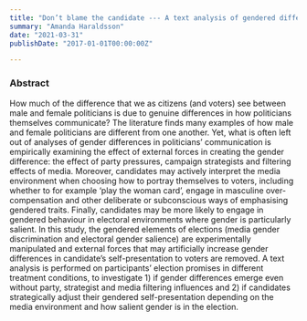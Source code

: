 ```yaml
---
title: "Don’t blame the candidate --- A text analysis of gendered differences in the self-presentation of politicians in a lab experiment"
summary: "Amanda Haraldsson"
date: "2021-03-31"
publishDate: "2017-01-01T00:00:00Z"

---
```


### Abstract

How much of the difference that we as citizens (and voters) see between male and female politicians is due to genuine differences in how politicians themselves communicate? The literature finds many examples of how male and female politicians are different from one another. Yet, what is often left out of analyses of gender differences in politicians’ communication is empirically examining the effect of external forces in creating the gender difference: the effect of party pressures, campaign strategists and filtering effects of media. Moreover, candidates may actively interpret the media environment when choosing how to portray themselves to voters, including whether to for example ‘play the woman card’, engage in masculine over-compensation and other deliberate or subconscious ways of emphasising gendered traits. Finally, candidates may be more likely to engage in gendered behaviour in electoral environments where gender is particularly salient. In this study, the gendered elements of elections (media gender discrimination and electoral gender salience) are experimentally manipulated and external forces that may artificially increase gender differences in candidate’s self-presentation to voters are removed. A text analysis is performed on participants’ election promises in different treatment conditions, to investigate 1) if gender differences emerge even without party, strategist and media filtering influences and 2) if candidates strategically adjust their gendered self-presentation depending on the media environment and how salient gender is in the election.